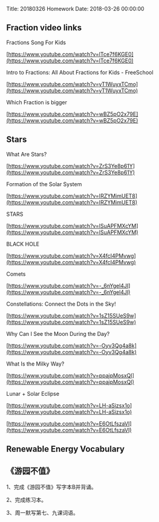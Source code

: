 Title: 20180326 Homework
Date: 2018-03-26 00:00:00


## Fraction video links

Fractions Song For Kids

[https://www.youtube.com/watch?v=lTce7f6KGE0](https://www.youtube.com/watch?v=lTce7f6KGE0)



Intro to Fractions: All About Fractions for Kids - FreeSchool

[https://www.youtube.com/watch?v=yT1WuyxTCmo](https://www.youtube.com/watch?v=yT1WuyxTCmo)



Which Fraction is bigger

[https://www.youtube.com/watch?v=wBZ5pO2x79E](https://www.youtube.com/watch?v=wBZ5pO2x79E)

## Stars

What Are Stars?

[https://www.youtube.com/watch?v=ZrS3Ye8p61Y](https://www.youtube.com/watch?v=ZrS3Ye8p61Y)



Formation of the Solar System

[https://www.youtube.com/watch?v=IRZYMimUET8](https://www.youtube.com/watch?v=IRZYMimUET8)



STARS

[https://www.youtube.com/watch?v=lSuAPFMXcYM](https://www.youtube.com/watch?v=lSuAPFMXcYM)



BLACK HOLE

[https://www.youtube.com/watch?v=X4fcI4PMvwg](https://www.youtube.com/watch?v=X4fcI4PMvwg)



Comets

[https://www.youtube.com/watch?v=-_6nYgel4JI](https://www.youtube.com/watch?v=-_6nYgel4JI)



Constellations: Connect the Dots in the Sky!

[https://www.youtube.com/watch?v=1sZ15SUeS9w](https://www.youtube.com/watch?v=1sZ15SUeS9w)



Why Can I See the Moon During the Day?

[https://www.youtube.com/watch?v=-Oyv3Qg4a8k](https://www.youtube.com/watch?v=-Oyv3Qg4a8k)



What Is the Milky Way?

[https://www.youtube.com/watch?v=ppajpMosxQI](https://www.youtube.com/watch?v=ppajpMosxQI)



Lunar + Solar Eclipse

[https://www.youtube.com/watch?v=LH-aSizsx1o](https://www.youtube.com/watch?v=LH-aSizsx1o)



[https://www.youtube.com/watch?v=E6OtLfszaVI](https://www.youtube.com/watch?v=E6OtLfszaVI)

## Renewable Energy Vocabulary



## 《游园不值》

1、完成《游园不值》写字本B并背诵。

2、完成练习本。

3、周一默写第七、九课词语。
